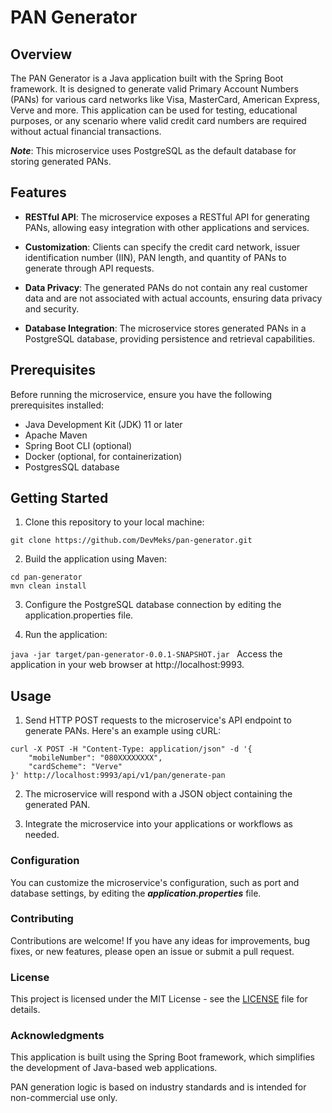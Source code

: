# PAN Generator #

## Overview ##

The PAN Generator is a Java application built with the Spring
Boot framework. It is designed to generate valid Primary
Account Numbers (PANs) for various card networks like Visa,
MasterCard, American Express, Verve and more. This application can be used for
testing, educational purposes, or any scenario where valid credit card
numbers are required without actual financial transactions.

***Note***: This microservice uses PostgreSQL as the default database for storing generated PANs.

## Features ##

- **RESTful API**: The microservice exposes a RESTful API for generating PANs,
  allowing easy integration with other applications and services.

- **Customization**: Clients can specify the credit card network, issuer
  identification number (IIN), PAN length, and quantity of PANs to generate through API requests.

- **Data Privacy**: The generated PANs do not contain any real customer data
  and are not associated with actual accounts, ensuring data privacy and security.

- **Database Integration**: The microservice stores generated PANs in a
  PostgreSQL database, providing persistence and retrieval capabilities.

## Prerequisites ##

Before running the microservice, ensure you have the following prerequisites installed:

- Java Development Kit (JDK) 11 or later
- Apache Maven
- Spring Boot CLI (optional)
- Docker (optional, for containerization)
- PostgresSQL database

## Getting Started ##

1. Clone this repository to your local machine:

``` git clone https://github.com/DevMeks/pan-generator.git ```

2. Build the application using Maven:

```
cd pan-generator
mvn clean install
```

3. Configure the PostgreSQL database connection by editing the application.properties file.

4. Run the application:

```java -jar target/pan-generator-0.0.1-SNAPSHOT.jar ```
Access the application in your web browser at http://localhost:9993.

## Usage

1. Send HTTP POST requests to the microservice's API endpoint to generate PANs.
   Here's an example using cURL:

```
curl -X POST -H "Content-Type: application/json" -d '{
    "mobileNumber": "080XXXXXXXX",
    "cardScheme": "Verve"
}' http://localhost:9993/api/v1/pan/generate-pan
```

2. The microservice will respond with a JSON object containing the generated
   PAN.

3. Integrate the microservice into your applications or workflows as needed.

### Configuration

You can customize the microservice's configuration, such as port and database settings,
by editing the ***application.properties*** file.

### Contributing

Contributions are welcome! If you have any ideas for improvements, bug fixes, or new features, please open an issue or
submit a pull request.

### License

This project is licensed under the MIT License - see
the [LICENSE](https://github.com/git/git-scm.com/blob/main/MIT-LICENSE.txt) file for details.

### Acknowledgments

This application is built using the Spring Boot framework, which simplifies the development of Java-based web
applications.

PAN generation logic is based on industry standards and is intended for non-commercial use only.

